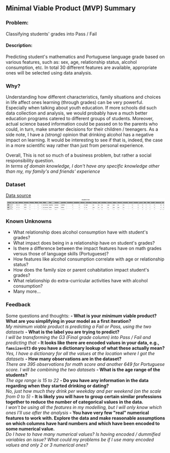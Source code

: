 ## Minimal Viable Product (MVP) Summary

### Problem:
Classifying students' grades into Pass / Fail

#### Description:
Predicting student's mathematics and Portuguese language grade based on various features, such as:
sex, age, relationship status, alcohol consumption, etc. In total 30 different features are available, appropriate ones will be selected using data analysis.

### Why?
Understanding how different characteristics, family situations and choices in life affect ones learning (through grades) can be very powerful. Especially when talking about youth education. If more schools did such data collection and analysis, we would probably have a much better education programs catered to different groups of students.
Moreover, actual science based information could be passed on to the parents who could, in turn, make smarter decisions for their children / teenagers.
As a side note, I have a *(strong)* opinion that drinking alcohol has a negative impact on learning. It would be interesting to see if that is, indeed, the case in a more scientific way rather than just from personal experience.

Overall, This is not so much of a business problem, but rather a social responsibility question.  
*In terms of domain knowledge, I don't have any specific knowledge other than my, my family's and friends' experience*

### Dataset

[Data source](http://archive.ics.uci.edu/ml/datasets/Student+Performance#)
![What a Fail!](Student_Grades_dataset.png)

### Known Unknowns

* What relationship does alcohol consumption have with student's grades?
* What impact does being in a relationship have on student's grades?
* Is there a difference between the impact features have on math grades versus those of language skills (Portuguese)?
* How features like alcohol consumption correlate with age or relationship status?
* How does the family size or parent cohabitation impact student's grades?
* What relationship do extra-curricular activities have with alcohol consumption?
* Many more...

### Feedback
Some questions and thoughts:
**- What is your *minimum* viable product? What are you simplifying in your model as a first iteration?**   
      *My minimum viable product is predicting a Fail or Pass, using the two datasets*
**- What is the label you are trying to predict?**   
      *I will be transforming the G3 (Final grade column) into Pass / Fail and predicting that*
**- It looks like there are encoded values in your data, e.g., `famsize=GT3` do you have a dictionary lookup of what these actually mean?**   
      *Yes, I have a dictionary for all the values at the location where I got the datasets*
**- How many observations are in the dataset?**   
      *There are 395 observations for math score and another 649 for Portuguese score. I will be combining the two datasets*
**- What is the age range of the students?**   
      *The age range is 15 to 22*
**- Do you have any information in the data regarding when they started drinking or dating?**   
      *No, just how much they drink per weekday and per weekend (on the scale from 0 to 5)*
**- It is likely you will have to group certain similar professions together to reduce the number of categorical values in the data.**   
      *I won't be using all the features in my modelling, but I will only know which ones I'll use after the analysis*
**- You have very few "real" numerical features to work with. Explore the data and make reasonable assumptions on which columns have hard numbers and which have been encoded to some numerical value.**   
      *Do I have to have many numerical values? Is having encoded / dummified variables an issue? What could my problems be if I use many encoded values and only 2 or 3 numerical ones?*
